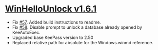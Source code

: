 ﻿# [WinHelloUnlock v1.6.1](https://github.com/Angelelz/WinHelloUnlock/releases/tag/v1.6.1)

- Fix [#57](https://github.com/Angelelz/WinHelloUnlock/issues/57). Added build instructions to readme.
- Fix [#58](https://github.com/Angelelz/WinHelloUnlock/issues/58). Disable prompt to unlock a database already opened by KeeAutoExec.
- Upgraded base KeePass version to 2.50
- Replaced relative path for absolute for the Windows.winmd reference.